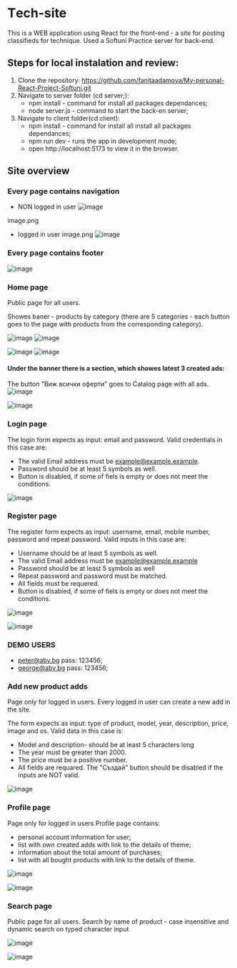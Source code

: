 # Тech-site

This is a WEB application using React for the front-end - a site for posting classifieds for technique.
Used a Softuni Practice server for back-end.

## Steps for local instalation and review:
1. Clone the repository: https://github.com/fanitaadamova/My-personal-React-Project-Softuni.git
2. Navigate to server folder (cd server;):
   - npm install - command for install all packages dependances;
   - node server.js - command to start the back-en server;
4. Navigate to client folder(cd client):
   - npm install - command for install all install all packages dependances;
   - npm run dev - runs the app in development mode;
   - open http://localhost:5173 to view it in the browser.


## Site overview 
### Every page contains navigation
 - NON logged in user
![image](https://github.com/fanitaadamova/My-personal-React-Project-Softuni/assets/113979211/84882981-672b-4e85-8f6b-bc16837765c4)




image.png
 - logged in user 
 image.png
![image](https://github.com/fanitaadamova/My-personal-React-Project-Softuni/assets/113979211/20a41b22-b002-46b5-b412-0d08c8be1188)


### Every page contains footer
![image](https://github.com/fanitaadamova/My-personal-React-Project-Softuni/assets/113979211/142d0bf7-6f63-4f30-9231-f6e3ce09eea8)


### Home page
Public page for all users.

Showes baner - products by category (there are 5 categories - each button goes to the page with products from the corresponding category). 



![image](https://github.com/fanitaadamova/My-personal-React-Project-Softuni/assets/113979211/8b21e1c9-3eb3-4a5f-9225-9f623c23a510)
![image](https://github.com/fanitaadamova/My-personal-React-Project-Softuni/assets/113979211/022bc90f-75eb-40da-8931-e1c524ad342b)

![image](https://github.com/fanitaadamova/My-personal-React-Project-Softuni/assets/113979211/cf8863ec-729c-4bdb-a4b6-9278488ece28)
![image](https://github.com/fanitaadamova/My-personal-React-Project-Softuni/assets/113979211/855433e7-dcef-4134-bd35-ed56321d9cac)



#### Under the banner there is a section, which showes latest 3 created ads: 
The button "Виж всички оферти" goes to Catalog page with all ads.
![image](https://github.com/fanitaadamova/My-personal-React-Project-Softuni/assets/113979211/75b7d633-5d26-4b27-a5a1-4f67182dbd9d)

![image](https://github.com/fanitaadamova/My-personal-React-Project-Softuni/assets/113979211/df149101-b78e-4597-9f26-943da207475a)

### Login page

The login form expects as input: email and password.
Valid credentials in this case are:
 -	The valid Email address must be example@example.example.
 -	Password should be at least 5 symbols as well.
 -	Button is disabled, if some of fiels is empty or does not meet the conditions.
   
  ![image](https://github.com/fanitaadamova/My-personal-React-Project-Softuni/assets/113979211/2495792e-d634-4d71-ba3a-1b6ad251c9b4)



### Register page

The register form expects as input: username, email, mobile number, password and repeat password.
Valid inputs in this case are:
 - 	Username should be at least 5 symbols as well.
 - 	The valid Email address must be example@example.example
 - 	Password should be at least 5 symbols as well
 - 	Repeat password and password must be matched.
 - 	All fields must be requered.
 -    Button is disabled, if some of fiels is empty or does not meet the conditions.
   

 ![image](https://github.com/fanitaadamova/My-personal-React-Project-Softuni/assets/113979211/73c49041-9314-44e4-a049-bc2540fcd4c3)

![image](https://github.com/fanitaadamova/My-personal-React-Project-Softuni/assets/113979211/85764948-171a-498d-a642-b47d28327134)


### DEMO USERS
  - peter@abv.bg       pass: 123456;
  - george@abv.bg      pass: 123456;



### Add new product adds
Page only for logged in users.
Every logged in user can create a new add in the site.

The form expects as input: type of product, model, year, description, price, image and os.
Valid data in this case is:
 -	Model and description- should be at least 5 characters long
 -	The year must be greater than 2000.
 -	The price must be a positive number.
 - All fields are requared.
The "Създай" button should be disabled if the inputs are NOT valid.

![image](https://github.com/fanitaadamova/My-personal-React-Project-Softuni/assets/113979211/95d8eb3c-c722-42d3-98ce-d088bc5aeea0)


### Profile page
Page only for logged in users
Profile page contains:
 -  personal account information for user;
 -  list with own created adds with link to the details of theme;
 -  information about the total amount of purchases;
 -  list with all bought products with link to the details of theme.

![image](https://github.com/fanitaadamova/My-personal-React-Project-Softuni/assets/113979211/2e7a8c5e-9362-4e6e-a29d-2889be8614d5)

![image](https://github.com/fanitaadamova/My-personal-React-Project-Softuni/assets/113979211/87d63653-7fa9-4c8e-9c08-0bd01ef979cb)





### Search page
Public page for all users.
Search by name of product  - case insensitive and dynamic search on typed character input 

![image](https://github.com/fanitaadamova/My-personal-React-Project-Softuni/assets/113979211/11d87c06-c893-4f08-827d-5aacf2271eae)

![image](https://github.com/fanitaadamova/My-personal-React-Project-Softuni/assets/113979211/ffc600ef-5c00-4865-a411-39a8d4fed622)






